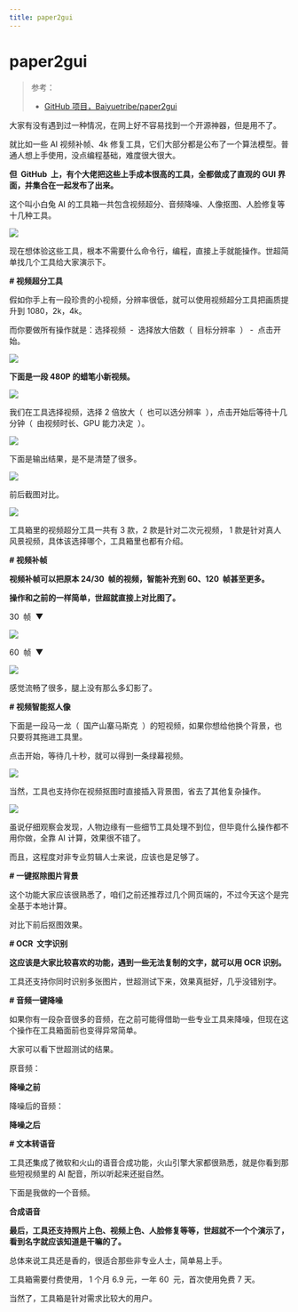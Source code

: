 ```yaml
---
title: paper2gui
---
```


# paper2gui

> 参考：
> - [GitHub 项目，Baiyuetribe/paper2gui](https://github.com/Baiyuetribe/paper2gui)

大家有没有遇到过一种情况，在网上好不容易找到一个开源神器，但是用不了。

就比如一些 AI 视频补帧、4k 修复工具，它们大部分都是公布了一个算法模型。普通人想上手使用，没点编程基础，难度很大很大。

**但  GitHub  上，有个大佬把这些上手成本很高的工具，全都做成了直观的 GUI 界面，并集合在一起发布了出来。**

这个叫小白兔 AI 的工具箱一共包含视频超分、音频降噪、人像抠图、人脸修复等十几种工具。

![](https://notes-learning.oss-cn-beijing.aliyuncs.com/rhm4t4i24uzxzuwu/1669021780808-15a9cec3-7f87-494e-97c8-5e7f65266dea.png)

现在想体验这些工具，根本不需要什么命令行，编程，直接上手就能操作。世超简单找几个工具给大家演示下。

**# 视频超分工具**

假如你手上有一段珍贵的小视频，分辨率很低，就可以使用视频超分工具把画质提升到 1080，2k，4k。

而你要做所有操作就是：选择视频  -  选择放大倍数（  目标分辨率  ） -  点击开始。

![](https://notes-learning.oss-cn-beijing.aliyuncs.com/rhm4t4i24uzxzuwu/1669021780850-8d6d393e-f0f7-4478-830b-a62e983845aa.png)

**下面是一段 480P 的蜡笔小新视频。**

![](https://notes-learning.oss-cn-beijing.aliyuncs.com/rhm4t4i24uzxzuwu/1669021780905-679daf97-06ef-4fd6-bdda-61aef7357225.gif)

我们在工具选择视频，选择 2 倍放大（  也可以选分辨率  ），点击开始后等待十几分钟（  由视频时长、GPU 能力决定  ）。

![](https://notes-learning.oss-cn-beijing.aliyuncs.com/rhm4t4i24uzxzuwu/1669021780730-5b1c776b-f0e0-49b9-800d-eec3b9469323.png)

下面是输出结果，是不是清楚了很多。

![](https://notes-learning.oss-cn-beijing.aliyuncs.com/rhm4t4i24uzxzuwu/1669021781265-b6f4c45b-3a6c-4982-82f4-70286203aef5.gif)

前后截图对比。

![](https://notes-learning.oss-cn-beijing.aliyuncs.com/rhm4t4i24uzxzuwu/1669021781540-32294eed-3380-420a-b0eb-420e02b5decd.png)

工具箱里的视频超分工具一共有 3 款，2 款是针对二次元视频， 1 款是针对真人风景视频，具体该选择哪个，工具箱里也都有介绍。

**# 视频补帧**

**视频补帧可以把原本 24/30  帧的视频，智能补充到 60、120  帧甚至更多。**

**操作和之前的一样简单，世超就直接上对比图了。**

30  帧  ▼

![](https://notes-learning.oss-cn-beijing.aliyuncs.com/rhm4t4i24uzxzuwu/1669021781254-3784736f-7675-470d-8b42-1e765f4eff3b.gif)

60  帧  ▼

![](https://notes-learning.oss-cn-beijing.aliyuncs.com/rhm4t4i24uzxzuwu/1669021782070-3f09d63b-51b9-45e1-86f0-a77d7c41dbfa.gif)

感觉流畅了很多，腿上没有那么多幻影了。

**# 视频智能抠人像**

下面是一段马一龙（  国产山寨马斯克  ）的短视频，如果你想给他换个背景，也只要将其拖进工具里。

点击开始，等待几十秒，就可以得到一条绿幕视频。

![](https://notes-learning.oss-cn-beijing.aliyuncs.com/rhm4t4i24uzxzuwu/1669021786733-652dd1a6-898a-4651-9756-be13d2a1016e.gif)

当然，工具也支持你在视频抠图时直接插入背景图，省去了其他复杂操作。

![](https://notes-learning.oss-cn-beijing.aliyuncs.com/rhm4t4i24uzxzuwu/1669021787879-34b3bd3b-ae94-4900-a880-b134c673a775.gif)

虽说仔细观察会发现，人物边缘有一些细节工具处理不到位，但毕竟什么操作都不用你做，全靠 AI 计算，效果很不错了。

而且，这程度对非专业剪辑人士来说，应该也是足够了。

**# 一键抠除图片背景**

这个功能大家应该很熟悉了，咱们之前还推荐过几个网页端的，不过今天这个是完全基于本地计算。

对比下前后抠图效果。

**# OCR  文字识别**

**这应该是大家比较喜欢的功能，遇到一些无法复制的文字，就可以用 OCR 识别。**

工具还支持你同时识别多张图片，世超测试下来，效果真挺好，几乎没错别字。

**# 音频一键降噪**

如果你有一段杂音很多的音频，在之前可能得借助一些专业工具来降噪，但现在这个操作在工具箱面前也变得异常简单。

大家可以看下世超测试的结果。

原音频：

**降噪之前**

降噪后的音频：

**降噪之后**

**# 文本转语音**

工具还集成了微软和火山的语音合成功能，火山引擎大家都很熟悉，就是你看到那些短视频里的 AI 配音，所以听起来还挺自然。

下面是我做的一个音频。

**合成语音**

**最后，工具还支持照片上色、视频上色、人脸修复等等，世超就不一个个演示了，看到名字就应该知道是干嘛的了。**

总体来说工具还是香的，很适合那些非专业人士，简单易上手。

工具箱需要付费使用， 1 个月 6.9 元，一年 60  元，首次使用免费 7 天。

当然了，工具箱是针对需求比较大的用户。
